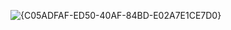 ![{C05ADFAF-ED50-40AF-84BD-E02A7E1CE7D0}](https://github.com/user-attachments/assets/812bc070-86a0-4f8e-acba-fd91fc0c6844)
